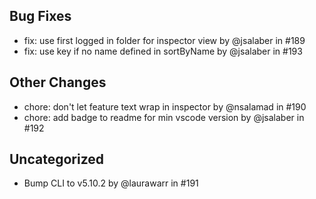 ## Bug Fixes

- fix: use first logged in folder for inspector view by @jsalaber in #189
- fix: use key if no name defined in sortByName by @jsalaber in #193

## Other Changes

- chore: don't let feature text wrap in inspector by @nsalamad in #190
- chore: add badge to readme for min vscode version by @jsalaber in #192



## Uncategorized

- Bump CLI to v5.10.2 by @laurawarr in #191

